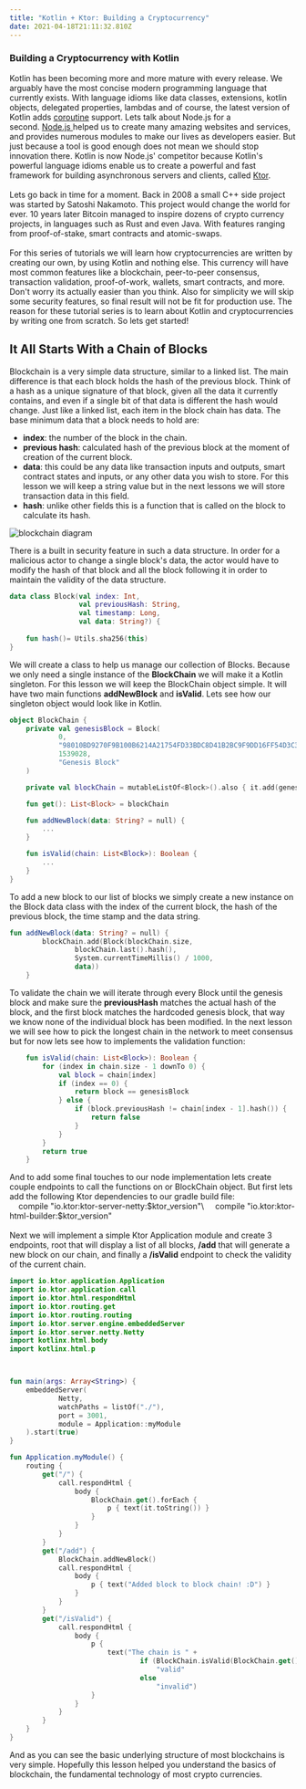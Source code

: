 ```yaml
---
title: "Kotlin + Ktor: Building a Cryptocurrency"
date: 2021-04-18T21:11:32.810Z
---
```

### Building a Cryptocurrency with Kotlin

Kotlin has been becoming more and more mature with every release. We arguably have the most concise modern programming language that currently exists. With language idioms like data classes, extensions, kotlin objects, delegated properties, lambdas and of course, the latest version of Kotlin adds [coroutine](https://kotlinlang.org/docs/reference/coroutines.html) support. Lets talk about Node.js for a second. [Node.js ](https://nodejs.org/en/)helped us to create many amazing websites and services, and provides numerous modules to make our lives as developers easier. But just because a tool is good enough does not mean we should stop innovation there. Kotlin is now Node.js' competitor because Kotlin's powerful language idioms enable us to create a powerful and fast framework for building asynchronous servers and clients, called [Ktor](https://ktor.io/).\
\
Lets go back in time for a moment. Back in 2008 a small C++ side project was started by Satoshi Nakamoto. This project would change the world for ever. 10 years later Bitcoin managed to inspire dozens of crypto currency projects, in languages such as Rust and even Java. With features ranging from proof-of-stake, smart contracts and atomic-swaps.\
\
For this series of tutorials we will learn how cryptocurrencies are written by creating our own, by using Kotlin and nothing else. This currency will have most common features like a blockchain, peer-to-peer consensus, transaction validation, proof-of-work, wallets, smart contracts, and more. Don't worry its actually easier than you think. Also for simplicity we will skip some security features, so final result will not be fit for production use. The reason for these tutorial series is to learn about Kotlin and cryptocurrencies by writing one from scratch. So lets get started!

## It All Starts With a Chain of Blocks

Blockchain is a very simple data structure, similar to a linked list. The main difference is that each block holds the hash of the previous block. Think of a hash as a unique signature of that block, given all the data it currently contains, and even if a single bit of that data is different the hash would change. Just like a linked list, each item in the block chain has data. The base minimum data that a block needs to hold are:

* **index**: the number of the block in the chain.
* **previous hash**: calculated hash of the previous block at the moment of creation of the current block.
* **data**: this could be any data like transaction inputs and outputs, smart contract states and inputs, or any other data you wish to store. For this lesson we will keep a string value but in the next lessons we will store transaction data in this field.
* **hash**: unlike other fields this is a function that is called on the block to calculate its hash.

![blockchain diagram](img/blockchain-diagram-3-1-.png "blockchain diagram")

There is a built in security feature in such a data structure. In order for a malicious actor to change a single block's data, the actor would have to modify the hash of that block and all the block following it in order to maintain the validity of the data structure.

```kotlin
data class Block(val index: Int,
                 val previousHash: String,
                 val timestamp: Long,
                 val data: String?) {
  
    fun hash()= Utils.sha256(this)
}
```

We will create a class to help us manage our collection of Blocks. Because we only need a single instance of the **BlockChain** we will make it a Kotlin singleton. For this lesson we will keep the BlockChain object simple. It will have two main functions **addNewBlock** and **isValid**. Lets see how our singleton object would look like in Kotlin.

```kotlin
object BlockChain {
    private val genesisBlock = Block(
            0,
            "98010BD9270F9B100B6214A21754FD33BDC8D41B2BC9F9DD16FF54D3C34FFD71",
            1539028,
            "Genesis Block"
    )

    private val blockChain = mutableListOf<Block>().also { it.add(genesisBlock) }

    fun get(): List<Block> = blockChain

    fun addNewBlock(data: String? = null) {
        ...
    }

    fun isValid(chain: List<Block>): Boolean {
        ...
    }
}
```

To add a new block to our list of blocks we simply create a new instance on the Block data class with the index of the current block, the hash of the previous block, the time stamp and the data string.

```kotlin
fun addNewBlock(data: String? = null) {
        blockChain.add(Block(blockChain.size,
                blockChain.last().hash(),
                System.currentTimeMillis() / 1000,
                data))
    }
```

To validate the chain we will iterate through every Block until the genesis block and make sure the **previousHash** matches the actual hash of the block, and the first block matches the hardcoded genesis block, that way we know none of the individual block has been modified. In the next lesson we will see how to pick the longest chain in the network to meet consensus but for now lets see how to implements the validation function:

```kotlin
    fun isValid(chain: List<Block>): Boolean {
        for (index in chain.size - 1 downTo 0) {
            val block = chain[index]
            if (index == 0) {
                return block == genesisBlock
            } else {
                if (block.previousHash != chain[index - 1].hash()) {
                    return false
                }
            }
        }
        return true
    }
```

And to add some final touches to our node implementation lets create couple endpoints to call the functions on or BlockChain object. But first lets add the following Ktor dependencies to our gradle build file:\
    compile "io.ktor:ktor-server-netty:$ktor_version"\
    compile "io.ktor:ktor-html-builder:$ktor_version"\
\
Next we will implement a simple Ktor Application module and create 3 endpoints, root that will display a list of all blocks, **/add** that will generate a new block on our chain, and finally a **/isValid** endpoint to check the validity of the current chain.
```kotlin
import io.ktor.application.Application
import io.ktor.application.call
import io.ktor.html.respondHtml
import io.ktor.routing.get
import io.ktor.routing.routing
import io.ktor.server.engine.embeddedServer
import io.ktor.server.netty.Netty
import kotlinx.html.body
import kotlinx.html.p



fun main(args: Array<String>) {
    embeddedServer(
            Netty,
            watchPaths = listOf("./"),
            port = 3001,
            module = Application::myModule
    ).start(true)
}

fun Application.myModule() {
    routing {
        get("/") {
            call.respondHtml {
                body {
                    BlockChain.get().forEach {
                        p { text(it.toString()) }
                    }
                }
            }
        }
        get("/add") {
            BlockChain.addNewBlock()
            call.respondHtml {
                body {
                    p { text("Added block to block chain! :D") }
                }
            }
        }
        get("/isValid") {
            call.respondHtml {
                body {
                    p {
                        text("The chain is " +
                                if (BlockChain.isValid(BlockChain.get()))
                                    "valid"
                                else
                                    "invalid")
                    }
                }
            }
        }
    }
}
```
And as you can see the basic underlying structure of most blockchains is very simple. Hopefully this lesson helped you understand the basics of blockchain, the fundamental technology of most crypto currencies.

